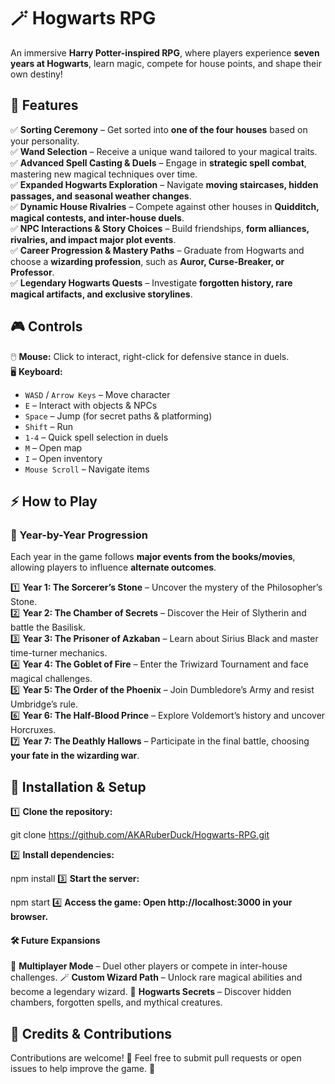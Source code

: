 # 🪄 Hogwarts RPG  

An immersive **Harry Potter-inspired RPG**, where players experience **seven years at Hogwarts**, learn magic, compete for house points, and shape their own destiny!  

## **🏰 Features**  

✅ **Sorting Ceremony** – Get sorted into **one of the four houses** based on your personality.  
✅ **Wand Selection** – Receive a unique wand tailored to your magical traits.  
✅ **Advanced Spell Casting & Duels** – Engage in **strategic spell combat**, mastering new magical techniques over time.  
✅ **Expanded Hogwarts Exploration** – Navigate **moving staircases, hidden passages, and seasonal weather changes**.  
✅ **Dynamic House Rivalries** – Compete against other houses in **Quidditch, magical contests, and inter-house duels**.  
✅ **NPC Interactions & Story Choices** – Build friendships, **form alliances, rivalries, and impact major plot events**.  
✅ **Career Progression & Mastery Paths** – Graduate from Hogwarts and choose a **wizarding profession**, such as **Auror, Curse-Breaker, or Professor**.  
✅ **Legendary Hogwarts Quests** – Investigate **forgotten history, rare magical artifacts, and exclusive storylines**.  

## **🎮 Controls**  

🖱️ **Mouse:** Click to interact, right-click for defensive stance in duels.  
🖥️ **Keyboard:**  
- `WASD` / `Arrow Keys` – Move character  
- `E` – Interact with objects & NPCs  
- `Space` – Jump (for secret paths & platforming)  
- `Shift` – Run  
- `1-4` – Quick spell selection in duels  
- `M` – Open map  
- `I` – Open inventory  
- `Mouse Scroll` – Navigate items  

## **⚡ How to Play**  

### **🧙 Year-by-Year Progression**  
Each year in the game follows **major events from the books/movies**, allowing players to influence **alternate outcomes**.  

1️⃣ **Year 1: The Sorcerer’s Stone** – Uncover the mystery of the Philosopher’s Stone.  
2️⃣ **Year 2: The Chamber of Secrets** – Discover the Heir of Slytherin and battle the Basilisk.  
3️⃣ **Year 3: The Prisoner of Azkaban** – Learn about Sirius Black and master time-turner mechanics.  
4️⃣ **Year 4: The Goblet of Fire** – Enter the Triwizard Tournament and face magical challenges.  
5️⃣ **Year 5: The Order of the Phoenix** – Join Dumbledore’s Army and resist Umbridge’s rule.  
6️⃣ **Year 6: The Half-Blood Prince** – Explore Voldemort’s history and uncover Horcruxes.  
7️⃣ **Year 7: The Deathly Hallows** – Participate in the final battle, choosing **your fate in the wizarding war**.  

## **🚀 Installation & Setup**  

1️⃣ **Clone the repository:**  

git clone https://github.com/AKARuberDuck/Hogwarts-RPG.git

2️⃣ **Install dependencies:**
  
  npm install
3️⃣ **Start the server:**


  npm start
4️⃣ **Access the game: Open http://localhost:3000 in your browser.**

#### **🛠️ Future Expansions**
🎩 **Multiplayer Mode** – Duel other players or compete in inter-house challenges.
🪄 **Custom Wizard Path** – Unlock rare magical abilities and become a legendary wizard.
🏰 **Hogwarts Secrets** – Discover hidden chambers, forgotten spells, and mythical creatures.

## **📜 Credits & Contributions**
Contributions are welcome! 🧙 Feel free to submit pull requests or open issues to help improve the game. 🚀
